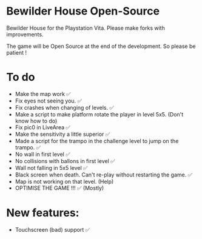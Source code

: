 # Bewilder House Open-Source
Bewilder House for the Playstation Vita.
Please make forks with improvements.

The game will be Open Source at the end of the development. So please be patient !

# To do
- Make the map work ✅
- Fix eyes not seeing you. ✅
- Fix crashes when changing of levels. ✅
- Make a script to make platform rotate the player in level 5x5. (Don't know how to do)
- Fix pic0 in LiveArea ✅
- Make the sensitivity a little superior ✅
- Made a script for the trampo in the challenge level to jump on the trampo. ✅
- No wall in first level ✅
- No collisions with ballons in first level ✅
- Wall not falling in 5x5 level ✅
- Black screen when death. Can't re-play without restarting the game. ✅
- Map is not working on that level. (Help)
- OPTIMISE THE GAME !!! ✅ (Mostly)

# New features:
- Touchscreen (bad) support ✅
